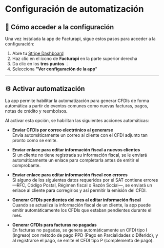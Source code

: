 # Configuración de automatización

## 🔑 Cómo acceder a la configuración

Una vez instalada la app de Facturapi, sigue estos pasos para acceder a la configuración:

1. Abre tu [Stripe Dashboard](https://dashboard.stripe.com/)
2. Haz clic en el ícono de **Facturapi** en la parte superior derecha
3. Da clic en los **tres puntos** `⋮`
4. Selecciona **"Ver configuración de la app"**

---

## ⚙️ Activar automatización

La app permite habilitar la automatización para generar CFDIs de forma automática a partir de eventos comunes como nuevas facturas, pagos, notas de crédito y reembolsos.

Al activar esta opción, se habilitan las siguientes acciones automáticas:

- **Enviar CFDIs por correo electrónico al generarse**  
  Envía automáticamente un correo al cliente con el CFDI adjunto tan pronto como se emite.

- **Enviar enlace para editar información fiscal a nuevos clientes**  
  Si un cliente no tiene registrada su información fiscal, se le enviará automáticamente un enlace para completarla antes de emitir el comprobante.

- **Enviar enlace para editar información fiscal con errores**  
  Si alguno de los siguientes datos requeridos por el SAT contiene errores —RFC, Código Postal, Régimen fiscal o Razón Social—, se enviará un enlace al cliente para corregirlos y así permitir la emisión del CFDI.

- **Generar CFDIs pendientes del mes al editar información fiscal**  
  Cuando se actualiza la información fiscal de un cliente, la app puede emitir automáticamente los CFDIs que estaban pendientes durante el mes.

- **Generar CFDIs para facturas no pagadas**  
  En facturas no pagadas, se genera automáticamente un CFDI tipo I (ingreso) con método de pago PPD (Pago en Parcialidades o Diferido), y al registrarse el pago, se emite el CFDI tipo P (complemento de pago).
